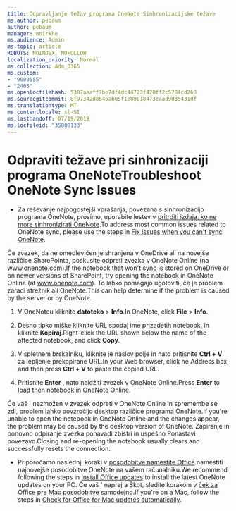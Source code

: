 ```yaml
---
title: Odpravljanje težav programa OneNote Sinhronizacijske težave
ms.author: pebaum
author: pebaum
manager: mnirkhe
ms.audience: Admin
ms.topic: article
ROBOTS: NOINDEX, NOFOLLOW
localization_priority: Normal
ms.collection: Adm_O365
ms.custom:
- "9000555"
- "2405"
ms.openlocfilehash: 5387aeaff7be7df4dc44723f420ff2c5784cd260
ms.sourcegitcommit: 8f97342d8b46ab05f1e89018473caad9d35431df
ms.translationtype: MT
ms.contentlocale: sl-SI
ms.lasthandoff: 07/19/2019
ms.locfileid: "35800133"
---
```

# <a name="troubleshoot-onenote-sync-issues"></a><span data-ttu-id="24e2a-102">Odpraviti težave pri sinhronizaciji programa OneNote</span><span class="sxs-lookup"><span data-stu-id="24e2a-102">Troubleshoot OneNote Sync Issues</span></span>

* <span data-ttu-id="24e2a-103">Za reševanje najpogostejši vprašanja, povezana s sinhronizacijo programa OneNote, prosimo, uporabite lestev v [pritrditi izdaja, ko ne more sinhronizirati OneNote](https://support.office.com/article/Fix-issues-when-you-can-t-sync-OneNote-299495ef-66d1-448f-90c1-b785a6968d45).</span><span class="sxs-lookup"><span data-stu-id="24e2a-103">To address most common issues related to OneNote sync, please use the steps in [Fix issues when you can't sync OneNote](https://support.office.com/article/Fix-issues-when-you-can-t-sync-OneNote-299495ef-66d1-448f-90c1-b785a6968d45).</span></span>

<span data-ttu-id="24e2a-104">Če zvezek, da ne omedlevičen je shranjena v OneDrive ali na novejše različice SharePointa, poskusite odpreti zvezka v OneNote Online (na www.onenote.com).</span><span class="sxs-lookup"><span data-stu-id="24e2a-104">If the notebook that won't sync is stored on OneDrive or on newer versions of SharePoint, try opening the notebook in OneNote Online (at www.onenote.com).</span></span> <span data-ttu-id="24e2a-105">To lahko pomagajo ugotoviti, če je problem zaradi strežnik ali OneNote.</span><span class="sxs-lookup"><span data-stu-id="24e2a-105">This can help determine if the problem is caused by the server or by OneNote.</span></span>

1. <span data-ttu-id="24e2a-106">V OneNoteu kliknite **datoteko** > **Info**.</span><span class="sxs-lookup"><span data-stu-id="24e2a-106">In OneNote, click **File** > **Info**.</span></span>

2. <span data-ttu-id="24e2a-107">Desno tipko miške kliknite URL spodaj ime prizadetih notebook, in kliknite **Kopiraj**.</span><span class="sxs-lookup"><span data-stu-id="24e2a-107">Right-click the URL shown below the name of the affected notebook, and click **Copy**.</span></span>

3. <span data-ttu-id="24e2a-108">V spletnem brskalniku, kliknite je naslov polje in nato pritisnite **Ctrl + V** za lepljenje prekopirane URL.</span><span class="sxs-lookup"><span data-stu-id="24e2a-108">In your Web browser, click he Address box, and then press **Ctrl + V** to paste the copied URL.</span></span>

4. <span data-ttu-id="24e2a-109">Pritisnite **Enter** , nato naložiti zvezek v OneNote Online.</span><span class="sxs-lookup"><span data-stu-id="24e2a-109">Press **Enter** to load then notebook in OneNote Online.</span></span>

<span data-ttu-id="24e2a-110">Če vaš ' nezmožen v zvezek odpreti v OneNote Online in spremembe se zdi, problem lahko povzročijo desktop različice programa OneNote.</span><span class="sxs-lookup"><span data-stu-id="24e2a-110">If you're unable to open the notebook in OneNote Online and the changes appear, the problem may be caused by the desktop version of OneNote.</span></span> <span data-ttu-id="24e2a-111">Zapiranje in ponovno odpiranje zvezka ponavadi zbistri in uspešno Ponastavi povezavo.</span><span class="sxs-lookup"><span data-stu-id="24e2a-111">Closing and re-opening the notebook usually clears and successfully resets the connection.</span></span>

* <span data-ttu-id="24e2a-112">Priporočamo naslednji koraki v [posodobitve namestite Office](https://support.office.com/article/Install-Office-updates-2ab296f3-7f03-43a2-8e50-46de917611c5) namestiti najnovejše posodobitve OneNote na vašem računalniku.</span><span class="sxs-lookup"><span data-stu-id="24e2a-112">We recommend following the steps in [Install Office updates](https://support.office.com/article/Install-Office-updates-2ab296f3-7f03-43a2-8e50-46de917611c5) to install the latest OneNote updates on your PC.</span></span> <span data-ttu-id="24e2a-113">Če vaš ' naprej a Škot, sledite korakom v [ček za Office pre Mac posodobitve samodejno](https://support.office.com/article/update-office-for-mac-automatically-bfd1e497-c24d-4754-92ab-910a4074d7c1).</span><span class="sxs-lookup"><span data-stu-id="24e2a-113">If you're on a Mac, follow the steps in [Check for Office for Mac updates automatically](https://support.office.com/article/update-office-for-mac-automatically-bfd1e497-c24d-4754-92ab-910a4074d7c1).</span></span>